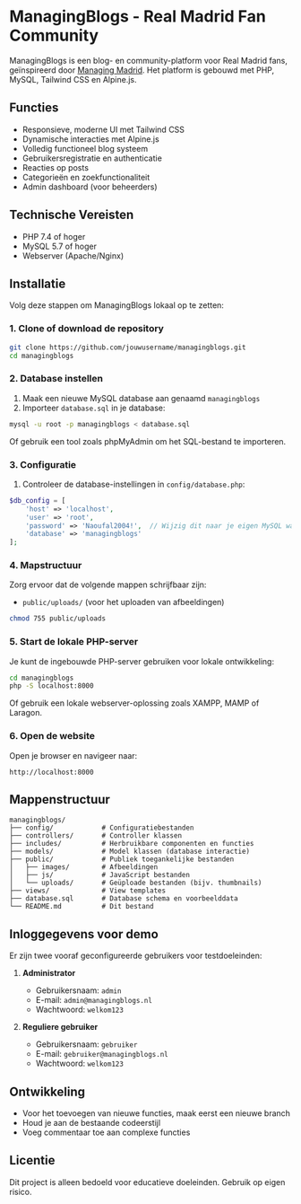 # ManagingBlogs - Real Madrid Fan Community

ManagingBlogs is een blog- en community-platform voor Real Madrid fans, geïnspireerd door [Managing Madrid](https://www.managingmadrid.com). Het platform is gebouwd met PHP, MySQL, Tailwind CSS en Alpine.js.

## Functies

- Responsieve, moderne UI met Tailwind CSS
- Dynamische interacties met Alpine.js
- Volledig functioneel blog systeem
- Gebruikersregistratie en authenticatie
- Reacties op posts
- Categorieën en zoekfunctionaliteit
- Admin dashboard (voor beheerders)

## Technische Vereisten

- PHP 7.4 of hoger
- MySQL 5.7 of hoger
- Webserver (Apache/Nginx)

## Installatie

Volg deze stappen om ManagingBlogs lokaal op te zetten:

### 1. Clone of download de repository

```bash
git clone https://github.com/jouwusername/managingblogs.git
cd managingblogs
```

### 2. Database instellen

1. Maak een nieuwe MySQL database aan genaamd `managingblogs`
2. Importeer `database.sql` in je database:

```bash
mysql -u root -p managingblogs < database.sql
```

Of gebruik een tool zoals phpMyAdmin om het SQL-bestand te importeren.

### 3. Configuratie

1. Controleer de database-instellingen in `config/database.php`:

```php
$db_config = [
    'host' => 'localhost',
    'user' => 'root',
    'password' => 'Naoufal2004!',  // Wijzig dit naar je eigen MySQL wachtwoord
    'database' => 'managingblogs'
];
```

### 4. Mapstructuur

Zorg ervoor dat de volgende mappen schrijfbaar zijn:

- `public/uploads/` (voor het uploaden van afbeeldingen)

```bash
chmod 755 public/uploads
```

### 5. Start de lokale PHP-server

Je kunt de ingebouwde PHP-server gebruiken voor lokale ontwikkeling:

```bash
cd managingblogs
php -S localhost:8000
```

Of gebruik een lokale webserver-oplossing zoals XAMPP, MAMP of Laragon.

### 6. Open de website

Open je browser en navigeer naar:

```
http://localhost:8000
```

## Mappenstructuur

```
managingblogs/
├── config/            # Configuratiebestanden
├── controllers/       # Controller klassen
├── includes/          # Herbruikbare componenten en functies
├── models/            # Model klassen (database interactie)
├── public/            # Publiek toegankelijke bestanden
│   ├── images/        # Afbeeldingen
│   ├── js/            # JavaScript bestanden
│   └── uploads/       # Geüploade bestanden (bijv. thumbnails)
├── views/             # View templates
├── database.sql       # Database schema en voorbeelddata
└── README.md          # Dit bestand
```

## Inloggegevens voor demo

Er zijn twee vooraf geconfigureerde gebruikers voor testdoeleinden:

1. **Administrator**

   - Gebruikersnaam: `admin`
   - E-mail: `admin@managingblogs.nl`
   - Wachtwoord: `welkom123`

2. **Reguliere gebruiker**
   - Gebruikersnaam: `gebruiker`
   - E-mail: `gebruiker@managingblogs.nl`
   - Wachtwoord: `welkom123`

## Ontwikkeling

- Voor het toevoegen van nieuwe functies, maak eerst een nieuwe branch
- Houd je aan de bestaande codeerstijl
- Voeg commentaar toe aan complexe functies

## Licentie

Dit project is alleen bedoeld voor educatieve doeleinden. Gebruik op eigen risico.
